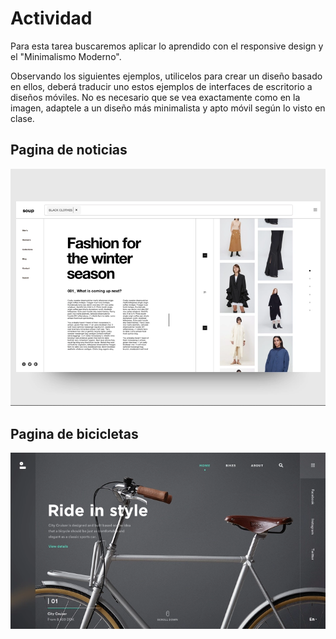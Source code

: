 # Actividad

Para esta tarea buscaremos aplicar lo aprendido con el responsive design y el "Minimalismo Moderno".

Observando los siguientes ejemplos, utilicelos para crear un diseño basado en ellos, deberá traducir uno estos ejemplos de interfaces de escritorio a diseños móviles. No es necesario que se vea exactamente como en la imagen, adaptele a un diseño más minimalista y apto móvil según lo visto en clase.

## Pagina de noticias

![Paginanoticias](Pagina_noticias.png)

## Pagina de bicicletas

![Pagina de bicicletas.png](Pagina_bicicletas.png)
